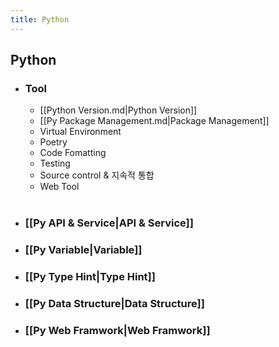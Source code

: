 ```yaml
---
title: Python
---
```


## Python

- ### Tool

  - [[Python Version.md|Python Version]]
  - [[Py Package Management.md|Package Management]]
  - Virtual Environment
  - Poetry
  - Code Fomatting
  - Testing
  - Source control & 지속적 통합
  - Web Tool<br><br>

- ### [[Py API & Service|API & Service]]
- ### [[Py Variable|Variable]]
- ### [[Py Type Hint|Type Hint]]
- ### [[Py Data Structure|Data Structure]]
- ### [[Py Web Framwork|Web Framwork]]
